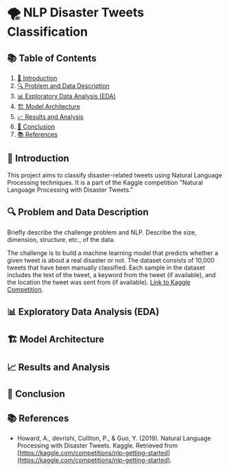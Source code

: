 # 🌪️ NLP Disaster Tweets Classification

## 📚 Table of Contents
1. [📝 Introduction](#introduction)
2. [🔍 Problem and Data Description](#problem-and-data-description)
3. [📊 Exploratory Data Analysis (EDA)](#exploratory-data-analysis-eda)
4. [🏗️ Model Architecture](#model-architecture)
5. [📈 Results and Analysis](#results-and-analysis)
6. [🏁 Conclusion](#conclusion)
7. [📚 References](#references)

## 📝 Introduction
This project aims to classify disaster-related tweets using Natural Language Processing techniques. It is a part of the Kaggle competition "Natural Language Processing with Disaster Tweets."

## 🔍 Problem and Data Description
Briefly describe the challenge problem and NLP. Describe the size, dimension, structure, etc., of the data.

The challenge is to build a machine learning model that predicts whether a given tweet is about a real disaster or not. The dataset consists of 10,000 tweets that have been manually classified. Each sample in the dataset includes the text of the tweet, a keyword from the tweet (if available), and the location the tweet was sent from (if available). [Link to Kaggle Competition](https://kaggle.com/competitions/nlp-getting-started).

## 📊 Exploratory Data Analysis (EDA)

## 🏗️ Model Architecture



## 📈 Results and Analysis


## 🏁 Conclusion


## 📚 References
- Howard, A., devrishi, Culliton, P., & Guo, Y. (2019). Natural Language Processing with Disaster Tweets. Kaggle. Retrieved from [https://kaggle.com/competitions/nlp-getting-started](https://kaggle.com/competitions/nlp-getting-started).
